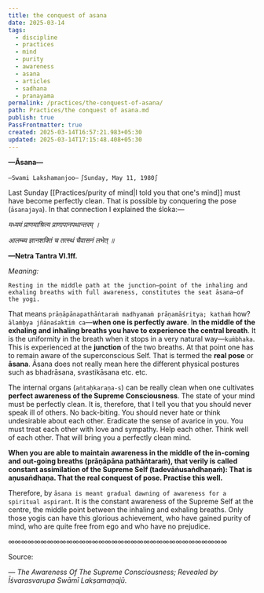 ```yaml
---
title: the conquest of asana
date: 2025-03-14
tags:
  - discipline
  - practices
  - mind
  - purity
  - awareness
  - asana
  - articles
  - sadhana
  - pranayama
permalink: /practices/the-conquest-of-asana/
path: Practices/the conquest of asana.md
publish: true
PassFrontmatter: true
created: 2025-03-14T16:57:21.983+05:30
updated: 2025-03-14T17:15:48.408+05:30
---
```


**—Āsana—**

`—Swami Lakshamanjoo—`
`∫Sunday, May 11, 1980∫`


Last Sunday [[Practices/purity of mind\|I told you that one's mind]] must have become perfectly clean. That is possible by conquering the pose (`āsanajaya`). In that connection I explained the śloka:— 

*मध्यमं प्राणमाश्रित्य प्राणापानपथान्तरम् ।* 

*आलम्ब्य ज्ञानशक्तिं च तत्स्थं चैवासनं लभेत् ॥* 

**—Netra Tantra VI.1ff.** 

*Meaning:*

`Resting in the middle path at the junction–point of the inhaling and exhaling breaths with full awareness, constitutes the seat āsana—of the yogi.`

That means `prāṇāpānapathāṅtaraṁ madhyamaṁ prāṇamāśritya; kathaṁ` how? `ālaṁḅya jñānaśaktiṁ ca`—**when one is perfectly aware**. I**n the middle of the exhaling and inhaling breaths you have to experience the central breath**. It is the uniformity in the breath when it stops in a very natural way—`kuṁbhaka`. This is experienced at the **junction** of the two breaths. At that point one has to remain aware of the superconscious Self. That is termed the **real pose** or **āsana**. Āsana does not really mean here the different physical postures such as bhadrāsana, svastikāsana etc. etc. 

The internal organs (`aṅtaḥkaraṇa-s`) can be really clean when one cultivates **perfect awareness of the Supreme Consciousness**. The state of your mind must be perfectly clean. It is, therefore, that I tell you that you should never speak ill of others. No back-biting. You should never hate or think undesirable about each other. Eradicate the sense of avarice in you. You must treat each other with love and sympathy. Help each other. Think well of each other. That will bring you a perfectly clean mind. 

**When you are able to maintain awareness in the middle of the in-coming and out-going breaths (prāṇāpāna pathāṅtaraṁ), that verily is called constant assimilation of the Supreme Self (tadevāṅusaṅdhaṇaṁ): That is aṇusaṅdhaṇa. That the real conquest of pose. Practise this well.** 

Therefore, by `āsana is meant gradual dawning of awareness for a spiritual aspirant`. It is the constant awareness of the Supreme Self at the centre, the middle point between the inhaling and exhaling breaths. Only those yogis can have this glorious achievement, who have gained purity of mind, who are quite free from ego and who have no prejudice.

∞∞∞∞∞∞∞∞∞∞∞∞∞∞∞∞∞∞∞∞∞∞∞∞∞∞∞∞∞∞∞∞∞∞

Source:

_— The Awareness Of The Supreme Consciousness; Revealed by Īśvarasvarupa Swāmī Lakṣamaṇajū._
